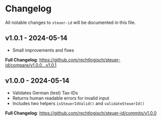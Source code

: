 # Changelog

All notable changes to `steuer-id` will be documented in this file.

## v1.0.1 - 2024-05-14

- Small improvements and fixes

**Full Changelog**: https://github.com/rechtlogisch/steuer-id/compare/v1.0.0...v1.0.1

## v1.0.0 - 2024-05-14

- Validates German (test) Tax-IDs
- Returns human readable errors for invalid input
- Includes two helpers `isSteuerIdValid()` and `validateSteuerId()`

**Full Changelog**: https://github.com/rechtlogisch/steuer-id/commits/v1.0.0
